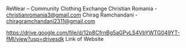 ReWear – Community Clothing Exchange
Christian Romania - christianromania3@gmail.com
Chirag Ramchandani - chiragramchandani2311@gmail.com

https://drive.google.com/file/d/12p8CfrnBg5aGPvLS4VbYWTG049YT-fMl/view?usp=drivesdk Link of Website
